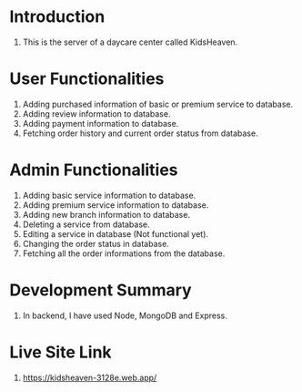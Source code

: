 # Introduction

1. This is the server of a daycare center called KidsHeaven.

# User Functionalities

1. Adding purchased information of basic or premium service to database.
2. Adding review information to database.
3. Adding payment information to database.
4. Fetching order history and current order status from database.

# Admin Functionalities

1. Adding basic service information to database.
2. Adding premium service information to database.
3. Adding new branch information to database.
4. Deleting a service from database.
5. Editing a service in database (Not functional yet).
6. Changing the order status in database.
7. Fetching all the order informations from the database.

# Development Summary

1. In backend, I have used Node, MongoDB and Express.

# Live Site Link

1. https://kidsheaven-3128e.web.app/